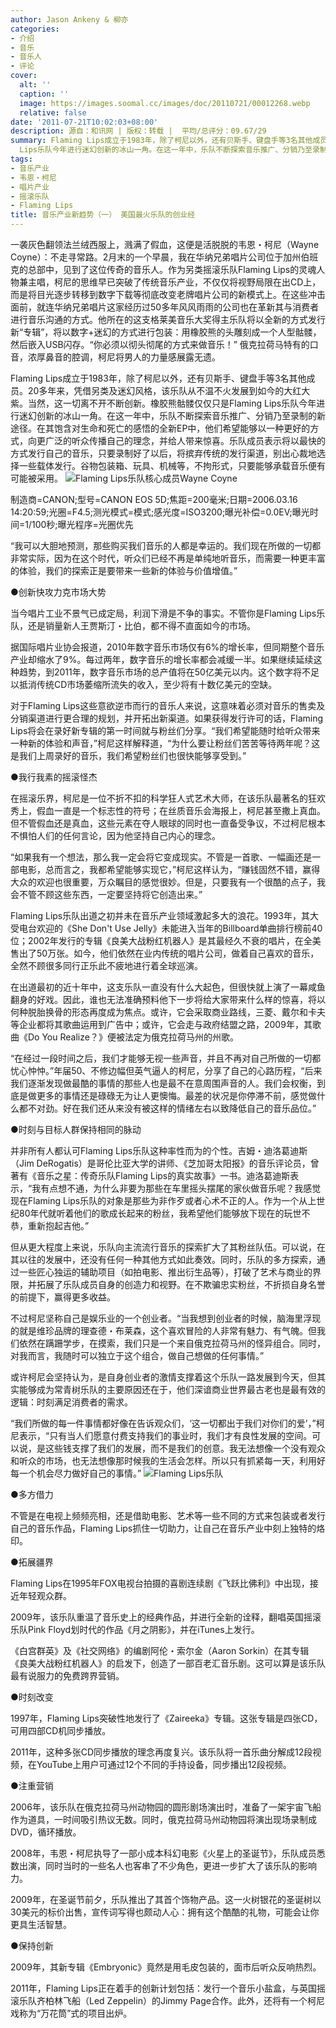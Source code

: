 ```yaml
---
author: Jason Ankeny & 柳亦
categories:
- 介绍
- 音乐
- 音乐人
- 评论
cover:
  alt: ''
  caption: ''
  image: https://images.soomal.cc/images/doc/20110721/00012268.webp
  relative: false
date: '2011-07-21T10:02:03+08:00'
description: 源自：和讯网 | 版权：转载 |  平均/总评分：09.67/29
summary: Flaming Lips成立于1983年，除了柯尼以外，还有贝斯手、键盘手等3名其他成员。20多年来，凭借另类及迷幻风格，该乐队从不温不火发展到如今的大红大紫。当然，这一切离不开不断创新。橡胶熊骷髅仅仅只是Flaming
  Lips乐队今年进行迷幻创新的冰山一角。在这一年中，乐队不断探索音乐推广、分销乃至录制的新途径。
tags:
- 音乐产业
- 韦恩・柯尼
- 唱片产业
- 摇滚乐队
- Flaming Lips
title: 音乐产业新趋势（一） 美国最火乐队的创业经
---
```


一袭灰色翻领法兰绒西服上，溅满了假血，这便是活脱脱的韦恩・柯尼（Wayne Coyne）：不走寻常路。2月末的一个早晨，我在华纳兄弟唱片公司位于加州伯班克的总部中，见到了这位传奇的音乐人。作为另类摇滚乐队Flaming Lips的灵魂人物兼主唱，柯尼的思维早已突破了传统音乐产业，不仅仅将视野局限在出CD上，而是将目光逐步转移到数字下载等彻底改变老牌唱片公司的新模式上。在这些冲击面前，就连华纳兄弟唱片这家经历过50多年风风雨雨的公司也在革新其与消费者进行音乐沟通的方式。他所在的这支格莱美音乐大奖得主乐队将以全新的方式发行新“专辑”，将以数字+迷幻的方式进行包装：用橡胶熊的头雕刻成一个人型骷髅，然后嵌入USB闪存。“你必须以彻头彻尾的方式来做音乐！” 俄克拉荷马特有的口音，浓厚鼻音的腔调，柯尼将男人的力量感展露无遗。

Flaming Lips成立于1983年，除了柯尼以外，还有贝斯手、键盘手等3名其他成员。20多年来，凭借另类及迷幻风格，该乐队从不温不火发展到如今的大红大紫。当然，这一切离不开不断创新。橡胶熊骷髅仅仅只是Flaming Lips乐队今年进行迷幻创新的冰山一角。在这一年中，乐队不断探索音乐推广、分销乃至录制的新途径。在其饱含对生命和死亡的感悟的全新EP中，他们希望能够以一种更好的方式，向更广泛的听众传播自己的理念，并给人带来惊喜。乐队成员表示将以最快的方式发行自己的音乐，只要录制好了以后，将摈弃传统的发行渠道，别出心裁地选择一些载体发行。谷物包装箱、玩具、机械等，不拘形式，只要能够承载音乐便有可能被采用。
![Flaming Lips乐队核心成员Wayne Coyne](https://images.soomal.cc/images/doc/20110721/00012269.webp)

制造商=CANON;型号=CANON EOS 5D;焦距=200毫米;日期=2006.03.16 14:20:59;光圈=F4.5;测光模式=模式;感光度=ISO3200;曝光补偿=0.0EV;曝光时间=1/100秒;曝光程序=光圈优先



“我可以大胆地预测，那些购买我们音乐的人都是幸运的。我们现在所做的一切都非常实际，因为在这个时代，听众们已经不再是单纯地听音乐，而需要一种更丰富的体验，我们的探索正是要带来一些新的体验与价值增值。”

●创新快攻力克市场大势

当今唱片工业不景气已成定局，利润下滑是不争的事实。不管你是Flaming Lips乐队，还是销量新人王贾斯汀・比伯，都不得不直面如今的市场。

据国际唱片业协会报道，2010年数字音乐市场仅有6%的增长率，但同期整个音乐产业却缩水了9%。每过两年，数字音乐的增长率都会减缓一半。如果继续延续这种趋势，到2011年，数字音乐市场的总产值将在50亿美元以内。这个数字将不足以抵消传统CD市场萎缩所流失的收入，至少将有十数亿美元的空缺。

对于Flaming Lips这些意欲逆市而行的音乐人来说，这意味着必须对音乐的售卖及分销渠道进行更合理的规划，并开拓出新渠道。如果获得发行许可的话，Flaming Lips将会在录好新专辑的第一时间就与粉丝们分享。“我们希望能随时给听众带来一种新的体验和声音，”柯尼这样解释道，“为什么要让粉丝们苦苦等待两年呢？这是我们上周录好的音乐，我们希望粉丝们也很快能够享受到。”

●我行我素的摇滚怪杰

在摇滚乐界，柯尼是一位不折不扣的科学狂人式艺术大师，在该乐队最著名的狂欢秀上，假血一直是一个标志性的符号；在丝质音乐会海报上，柯尼甚至撒上真血。但不管假血还是真血，这些元素在夺人眼球的同时也一直备受争议，不过柯尼根本不惧怕人们的任何言论，因为他坚持自己内心的理念。

“如果我有一个想法，那么我一定会将它变成现实。不管是一首歌、一幅画还是一部电影，总而言之，我都希望能够实现它，”柯尼这样认为，“赚钱固然不错，赢得大众的欢迎也很重要，万众瞩目的感觉很妙。但是，只要我有一个很酷的点子，我会不管不顾这些东西，一定要坚持将它创造出来。”

Flaming Lips乐队出道之初并未在音乐产业领域激起多大的浪花。1993年，其大受电台欢迎的《She Don't Use Jelly》未能进入当年的Billboard单曲排行榜前40位；2002年发行的专辑《良美大战粉红机器人》是其最经久不衰的唱片，在全美售出了50万张。如今，他们依然在业内传统的唱片公司，做着自己喜欢的音乐，全然不顾很多同行正乐此不疲地进行着全球巡演。

在出道最初的近十年中，这支乐队一直没有什么大起色，但很快就上演了一幕咸鱼翻身的好戏。因此，谁也无法准确预料他下一步将给大家带来什么样的惊喜，将以何种脱胎换骨的形态再度成为焦点。或许，它会采取商业路线，三菱、戴尔和卡夫等企业都将其歌曲运用到广告中；或许，它会走与政府结盟之路，2009年，其歌曲《Do You Realize？》便被法定为俄克拉荷马州的州歌。

“在经过一段时间之后，我们才能够无视一些声音，并且不再对自己所做的一切都忧心忡忡。”年届50、不修边幅但英气逼人的柯尼，分享了自己的心路历程，“后来我们逐渐发现做最酷的事情的那些人也是最不在意周围声音的人。我们会权衡，到底是做更多的事情还是碌碌无为让人更懊悔。最差的状况是你停滞不前，感觉做什么都不对劲。好在我们还从来没有被这样的情绪左右以致降低自己的音乐品位。”

●时刻与目标人群保持相同的脉动

并非所有人都认可Flaming Lips乐队这种率性而为的个性。吉姆・迪洛葛迪斯（Jim DeRogatis）是哥伦比亚大学的讲师、《芝加哥太阳报》的音乐评论员，曾著有《音乐之星：传奇乐队Flaming Lips的真实故事》一书。迪洛葛迪斯表示，“我有点想不通，为什么非要为那些在车里摇头摆尾的家伙做音乐呢？我感觉现在Flaming Lips乐队的对象是那些为非作歹或者心术不正的人。作为一个从上世纪80年代就听着他们的歌成长起来的粉丝，我希望他们能够放下现在的玩世不恭，重新抱起吉他。”

但从更大程度上来说，乐队向主流流行音乐的探索扩大了其粉丝队伍。可以说，在其以往的发展中，还没有任何一种其他方式如此奏效。同时，乐队的多方探索，通过一些匠心独运的辅助项目（如拍电影、推出衍生品等），打破了艺术与商业的界限，并拓展了乐队成员自身的创造力和视野。在不欺骗忠实粉丝，不折损自身名誉的前提下，赢得更多收益。

不过柯尼坚称自己是娱乐业的一个创业者。“当我想到创业者的时候，脑海里浮现的就是维珍品牌的理查德・布莱森，这个喜欢冒险的人非常有魅力、有气魄。但我们依然在蹒跚学步，在摸索，我们只是一个来自俄克拉荷马州的怪异组合。同时，对我而言，我随时可以独立于这个组合，做自己想做的任何事情。”

或许柯尼会坚持认为，是自身创业者的激情支撑着这个乐队一路发展到今天，但其实能够成为常青树乐队的主要原因还在于，他们深谙商业世界最古老也是最有效的逻辑：时刻满足消费者的需求。

“我们所做的每一件事情都好像在告诉观众们，‘这一切都出于我们对你们的爱’，”柯尼表示，“只有当人们愿意付费支持我们的事业时，我们才有良性发展的空间。可以说，是这些钱支撑了我们的发展，而不是我们的创意。我无法想像一个没有观众和听众的市场，也无法想像那时候我的生活会怎样。所以只有抓紧每一天，利用好每一个机会尽力做好自己的事情。”
![Flaming Lips乐队](https://images.soomal.cc/images/doc/20110721/00012268.webp)





●多方借力

不管是在电视上频频亮相，还是借助电影、艺术等一些不同的方式来包装或者发行自己的音乐作品，Flaming Lips抓住一切助力，让自己在音乐产业中刻上独特的烙印。

●拓展疆界

Flaming Lips在1995年FOX电视台拍摄的喜剧连续剧《飞跃比佛利》中出现，接近年轻观众群。

2009年，该乐队重温了音乐史上的经典作品，并进行全新的诠释，翻唱英国摇滚乐队Pink Floyd划时代的作品《月之阴影》，并在iTunes上发行。

《白宫群英》及《社交网络》的编剧阿伦・索尔金（Aaron Sorkin）在其专辑《良美大战粉红机器人》的启发下，创造了一部百老汇音乐剧。这可以算是该乐队最有说服力的免费跨界营销。

●时刻改变

1997年，Flaming Lips突破性地发行了《Zaireeka》专辑。这张专辑是四张CD，可用四部CD机同步播放。

2011年，这种多张CD同步播放的理念再度复兴。该乐队将一首乐曲分解成12段视频，在YouTube上用户可通过12个不同的手持设备，同步播出12段视频。

●注重营销

2006年，该乐队在俄克拉荷马州动物园的圆形剧场演出时，准备了一架宇宙飞船作为道具，一时间吸引热议无数。同时，俄克拉荷马州动物园将演出现场录制成DVD，循环播放。

2008年，韦恩・柯尼执导了一部小成本科幻电影《火星上的圣诞节》，乐队成员悉数出演，同时当时的一些名人也客串了不少角色，更进一步扩大了该乐队的影响力。

2009年，在圣诞节前夕，乐队推出了其首个饰物产品。这一火树银花的圣诞树以30美元的标价出售，宣传词写得也颇动人心：拥有这个酷酷的礼物，可能会让你更具生活智慧。

●保持创新

2009年，其新专辑《Embryonic》竟然是用毛皮包装的，面市后听众反响热烈。

2011年，Flaming Lips正在着手的创新计划包括：发行一个音乐小盐盒，与英国摇滚乐队齐柏林飞船（Led Zeppelin）的Jimmy Page合作。此外，还将有一个柯尼戏称为“万花筒”式的项目出炉。